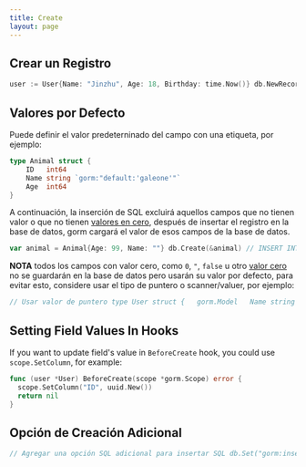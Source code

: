 ```yaml
---
title: Create
layout: page
---
```

## Crear un Registro

```go
user := User{Name: "Jinzhu", Age: 18, Birthday: time.Now()} db.NewRecord(user) // => retorna `true` como clave primaria en blanco db.Create(&user) db.NewRecord(user) // => retorna `false` después de crear `user`
```

## Valores por Defecto

Puede definir el valor predeterninado del campo con una etiqueta, por ejemplo:

```go
type Animal struct {
    ID   int64
    Name string `gorm:"default:'galeone'"`
    Age  int64
}
```

A continuación, la inserción de SQL excluirá aquellos campos que no tienen valor o que no tienen [valores en cero](https://tour.golang.org/basics/12), después de insertar el registro en la base de datos, gorm cargará el valor de esos campos de la base de datos.

```go
var animal = Animal{Age: 99, Name: ""} db.Create(&animal) // INSERT INTO animals("age") values('99'); // SELECT name from animals WHERE ID=111; // el retorno de la clave primaria es 111 // animal.Name => 'galeone'
```

**NOTA** todos los campos con valor cero, como `0`, `"`, `false` u otro [valor cero](https://tour.golang.org/basics/12) no se guardarán en la base de datos pero usarán su valor por defecto, para evitar esto, considere usar el tipo de puntero o scanner/valuer, por ejemplo:

```go
// Usar valor de puntero type User struct {   gorm.Model   Name string   Age *int `gorm:"default:18"` } // Usar scanner/valuer type User struct {   gorm.Model   Name string   Age sql.NullInt64 `gorm:"default:18"` }
```

## Setting Field Values In Hooks

If you want to update field's value in `BeforeCreate` hook, you could use `scope.SetColumn`, for example:

```go
func (user *User) BeforeCreate(scope *gorm.Scope) error {
  scope.SetColumn("ID", uuid.New())
  return nil
}
```

## Opción de Creación Adicional

```go
// Agregar una opción SQL adicional para insertar SQL db.Set("gorm:insert_option", "ON CONFLICT").Create(&product) // INSERT INTO products (name, code) VALUES ("name", "code") ON CONFLICT;
```